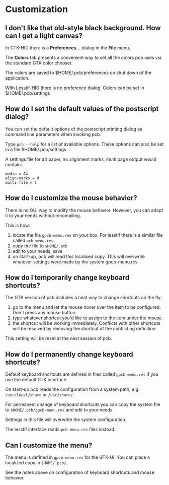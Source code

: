 # Customization

## I don't like that old-style black background. How can I get a light canvas?

In GTK-HID there is a <b>Preferences…</b> dialog in the <b>File</b> menu.

The <b>Colors</b> tab presents a convenient way to set all the colors
pcb uses via the standard GTK color chooser.

The colors are saved to $HOME/.pcb/preferences on shut down of the
application.

With Lesstif-HID there is no preference dialog.
Colors can be set in $HOME/.pcb/settings

## How do I set the default values of the postscript dialog?

You can set the default options of the postscript printing dialog as
command line parameters when invoking pcb.

Type ```pcb --help``` for a list of available options.
These options can also be set in a file $HOME/.pcb/settings.

A settings file for a4 paper, no alignment marks, multi page output
would contain:
```
media = A4
align-marks = 0
multi-file = 1
```

## How do I customize the mouse behavior?

There is no GUI way to modify the mouse behavior.
However, you can adapt it to your needs without recompiling.

This is how:

1. locate the file ```gpcb-menu.res``` on your box.
   For lesstif there is a similar file called ```pcb-menu.res```
2. copy the file to ```$HOME/.pcb```
3. edit to your needs, save
4. on start-up, pcb will read this localised copy.
   This will overwrite whatever settings were made by the system
   gpcb-menu.res

## How do I temporarily change keyboard shortcuts?

The GTK version of pcb includes a neat way to change shortcuts on the
fly:

1. go to the menu and let the mouse hover over the item to be configured.
   Don't press any mouse button.
2. type whatever shortcut you'd like to assign to the item under the mouse.
3. the shortcut will be working immediately.
   Conflicts with other shortcuts will be resolved by removing the
   shortcut of the conflicting definition.

This setting will be reset at the next session of pcb.

## How do I permanently change keyboard shortcuts?

Default keyboard shortcuts are defined in files called
```gpcb-menu.res``` if you use the default GTK interface.

On start-up pcb reads the configuration from a system path, e.g.
```/usr/local/share``` or ```/usr/share/```.

For permanent change of keyboard shortcuts you can copy the system file
to ```$HOME/.pcb/gpcb-menu.res``` and edit to your needs.

Settings in this file will overwrite the system configuration.

The lesstif interface reads ```pcb-menu.res``` files instead.

## Can I customize the menu?

The menu is defined in ```gpcb-menu.res``` for the GTK-UI.
You can place a localized copy in ```$HOME/.pcb/```.

See the notes above on configuration of keyboard shortcuts and mouse
behavior.
